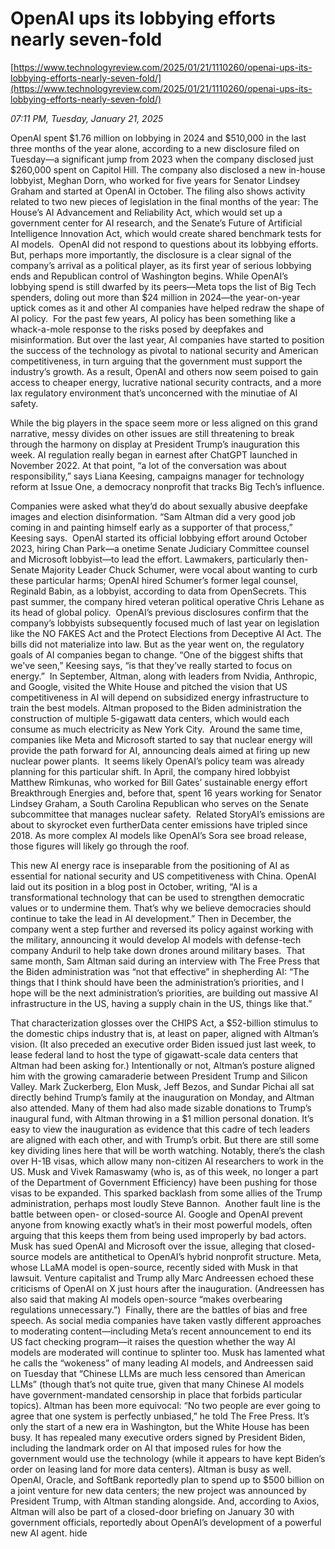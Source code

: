 # OpenAI ups its lobbying efforts nearly seven-fold

[https://www.technologyreview.com/2025/01/21/1110260/openai-ups-its-lobbying-efforts-nearly-seven-fold/](https://www.technologyreview.com/2025/01/21/1110260/openai-ups-its-lobbying-efforts-nearly-seven-fold/)

*07:11 PM, Tuesday, January 21, 2025*

OpenAI spent $1.76 million on lobbying in 2024 and $510,000 in the last three months of the year alone, according to a new disclosure filed on Tuesday—a significant jump from 2023 when the company disclosed just $260,000 spent on Capitol Hill. The company also disclosed a new in-house lobbyist, Meghan Dorn, who worked for five years for Senator Lindsey Graham and started at OpenAI in October. The filing also shows activity related to two new pieces of legislation in the final months of the year: The House’s AI Advancement and Reliability Act, which would set up a government center for AI research, and the Senate’s Future of Artificial Intelligence Innovation Act, which would create shared benchmark tests for AI models.  OpenAI did not respond to questions about its lobbying efforts.  But, perhaps more importantly, the disclosure is a clear signal of the company’s arrival as a political player, as its first year of serious lobbying ends and Republican control of Washington begins. While OpenAI’s lobbying spend is still dwarfed by its peers—Meta tops the list of Big Tech spenders, doling out more than $24 million in 2024—the year-on-year uptick comes as it and other AI companies have helped redraw the shape of AI policy.  For the past few years, AI policy has been something like a whack-a-mole response to the risks posed by deepfakes and misinformation. But over the last year, AI companies have started to position the success of the technology as pivotal to national security and American competitiveness, in turn arguing that the government must support the industry’s growth. As a result, OpenAI and others now seem poised to gain access to cheaper energy, lucrative national security contracts, and a more lax regulatory environment that’s unconcerned with the minutiae of AI safety.

While the big players in the space seem more or less aligned on this grand narrative, messy divides on other issues are still threatening to break through the harmony on display at President Trump’s inauguration this week. AI regulation really began in earnest after ChatGPT launched in November 2022. At that point, “a lot of the conversation was about responsibility,” says Liana Keesing, campaigns manager for technology reform at Issue One, a democracy nonprofit that tracks Big Tech’s influence.

Companies were asked what they’d do about sexually abusive deepfake images and election disinformation. “Sam Altman did a very good job coming in and painting himself early as a supporter of that process,” Keesing says.  OpenAI started its official lobbying effort around October 2023, hiring Chan Park—a onetime Senate Judiciary Committee counsel and Microsoft lobbyist—to lead the effort. Lawmakers, particularly then-Senate Majority Leader Chuck Schumer, were vocal about wanting to curb these particular harms; OpenAI hired Schumer’s former legal counsel, Reginald Babin, as a lobbyist, according to data from OpenSecrets. This past summer, the company hired veteran political operative Chris Lehane as its head of global policy.  OpenAI’s previous disclosures confirm that the company’s lobbyists subsequently focused much of last year on legislation like the NO FAKES Act and the Protect Elections from Deceptive AI Act. The bills did not materialize into law. But as the year went on, the regulatory goals of AI companies began to change. “One of the biggest shifts that we've seen,” Keesing says, “is that they’ve really started to focus on energy.”  In September, Altman, along with leaders from Nvidia, Anthropic, and Google, visited the White House and pitched the vision that US competitiveness in AI will depend on subsidized energy infrastructure to train the best models. Altman proposed to the Biden administration the construction of multiple 5-gigawatt data centers, which would each consume as much electricity as New York City.   Around the same time, companies like Meta and Microsoft started to say that nuclear energy will provide the path forward for AI, announcing deals aimed at firing up new nuclear power plants.  It seems likely OpenAI’s policy team was already planning for this particular shift. In April, the company hired lobbyist Matthew Rimkunas, who worked for Bill Gates’ sustainable energy effort Breakthrough Energies and, before that, spent 16 years working for Senator Lindsey Graham, a South Carolina Republican who serves on the Senate subcommittee that manages nuclear safety.  Related StoryAI’s emissions are about to skyrocket even furtherData center emissions have tripled since 2018. As more complex AI models like OpenAI’s Sora see broad release, those figures will likely go through the roof.

This new AI energy race is inseparable from the positioning of AI as essential for national security and US competitiveness with China. OpenAI laid out its position in a blog post in October, writing, “AI is a transformational technology that can be used to strengthen democratic values or to undermine them. That’s why we believe democracies should continue to take the lead in AI development.” Then in December, the company went a step further and reversed its policy against working with the military, announcing it would develop AI models with defense-tech company Anduril to help take down drones around military bases.  That same month, Sam Altman said during an interview with The Free Press that the Biden administration was “not that effective” in shepherding AI: “The things that I think should have been the administration’s priorities, and I hope will be the next administration’s priorities, are building out massive AI infrastructure in the US, having a supply chain in the US, things like that.”

That characterization glosses over the CHIPS Act, a $52-billion stimulus to the domestic chips industry that is, at least on paper, aligned with Altman’s vision. (It also preceded an executive order Biden issued just last week, to lease federal land to host the type of gigawatt-scale data centers that Altman had been asking for.) Intentionally or not, Altman’s posture aligned him with the growing camaraderie between President Trump and Silicon Valley. Mark Zuckerberg, Elon Musk, Jeff Bezos, and Sundar Pichai all sat directly behind Trump’s family at the inauguration on Monday, and Altman also attended. Many of them had also made sizable donations to Trump’s inaugural fund, with Altman throwing in a $1 million personal donation. It’s easy to view the inauguration as evidence that this cadre of tech leaders are aligned with each other, and with Trump’s orbit. But there are still some key dividing lines here that will be worth watching. Notably, there’s the clash over H-1B visas, which allow many non-citizen AI researchers to work in the US. Musk and Vivek Ramaswamy (who is, as of this week, no longer a part of the Department of Government Efficiency) have been pushing for those visas to be expanded. This sparked backlash from some allies of the Trump administration, perhaps most loudly Steve Bannon.  Another fault line is the battle between open- or closed-source AI. Google and OpenAI prevent anyone from knowing exactly what’s in their most powerful models, often arguing that this keeps them from being used improperly by bad actors. Musk has sued OpenAI and Microsoft over the issue, alleging that closed-source models are antithetical to OpenAI’s hybrid nonprofit structure. Meta, whose LLaMA model is open-source, recently sided with Musk in that lawsuit. Venture capitalist and Trump ally Marc Andreessen echoed these criticisms of OpenAI on X just hours after the inauguration. (Andreessen has also said that making AI models open-source “makes overbearing regulations unnecessary.”)  Finally, there are the battles of bias and free speech. As social media companies have taken vastly different approaches to moderating content—including Meta’s recent announcement to end its US fact checking program—it raises the question whether the way AI models are moderated will continue to splinter too. Musk has lamented what he calls the “wokeness” of many leading AI models, and Andreessen said on Tuesday that “Chinese LLMs are much less censored than American LLMs” (though that’s not quite true, given that many Chinese AI models have government-mandated censorship in place that forbids particular topics). Altman has been more equivocal: “No two people are ever going to agree that one system is perfectly unbiased,” he told The Free Press. It’s only the start of a new era in Washington, but the White House has been busy. It has repealed many executive orders signed by President Biden, including the landmark order on AI that imposed rules for how the government would use the technology (while it appears to have kept Biden’s order on leasing land for more data centers). Altman is busy as well. OpenAI, Oracle, and SoftBank reportedly plan to spend up to $500 billion on a joint venture for new data centers; the new project was announced by President Trump, with Altman standing alongside. And, according to Axios, Altman will also be part of a closed-door briefing on January 30 with government officials, reportedly about OpenAI’s development of a powerful new AI agent. hide

